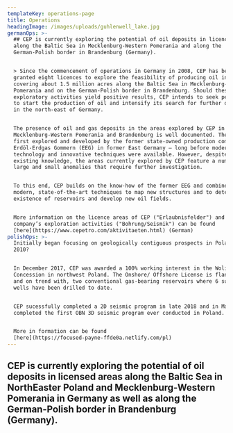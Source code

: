 ```yaml
---
templateKey: operations-page
title: Operations
headingImage: /images/uploads/guhlenwell_lake.jpg
germanOps: >-
  ## CEP is currently exploring the potential of oil deposits in licenced areas
  along the Baltic Sea in Mecklenburg-Western Pomerania and along the
  German-Polish border in Brandenburg (Germany).


  > Since the commencement of operations in Germany in 2008, CEP has been
  granted eight licences to explore the feasibility of producing oil in areas
  covering about 1.5 million acres along the Baltic Sea in Mecklenburg-Western
  Pomerania and on the German-Polish border in Brandenburg. Should these
  exploratory activities yield positive results, CEP intends to seek permission
  to start the production of oil and intensify its search for further deposits
  in the north-east of Germany.   


  The presence of oil and gas deposits in the areas explored by CEP in
  Mecklenburg-Western Pomerania and Brandenburg is well documented. They were
  first explored and developed by the former state-owned production company
  Erdöl-Erdgas Gommern (EEG) in former East Germany – long before modern
  technology and innovative techniques were available. However, despite the
  existing knowledge, the areas currently explored by CEP feature a number of
  large and small anomalies that require further investigation.  


  To this end, CEP builds on the know-how of the former EEG and combines it with
  modern, state-of-the-art techniques to map new structures and to determine the
  existence of reservoirs and develop new oil fields.  


  More information on the licence areas of CEP ("Erlaubnisfelder") and the
  company’s exploration activities ("Bohrung/Seismik") can be found
  [here](https://www.cepetro.com/aktivitaeten.html) (German)
polishOps: >-
  Initially began focusing on geologically contiguous prospects in Poland in
  2010?


  In December 2017, CEP was awarded a 100% working interest in the Wolin
  Concession in northwest Poland. The Onshore/ Offshore License is flanked by,
  and on trend with, two conventional gas-bearing reservoirs where 6 successful
  wells have been drilled to date. 


  CEP sucessfully completed a 2D seismic program in late 2018 and in May of 2019
  completed the first OBN 3D seismic program ever conducted in Poland.


  More in formation can be found
  [here](https://focused-payne-ffde0a.netlify.com/pl)
---
```

## CEP is currently exploring the potential of oil deposits in licensed areas along the Baltic Sea in NorthEaster Poland and Mecklenburg-Western Pomerania in Germany as well as along the German-Polish border in Brandenburg (Germany).
